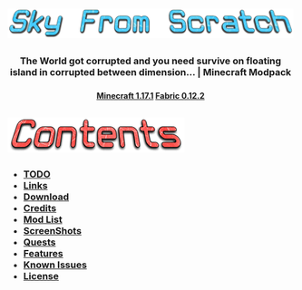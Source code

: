 # ![main](images/Sky-From-Scratch.png)

<h3 align="center">
The World got corrupted and you need survive on floating island in corrupted between dimension... | Minecraft Modpack
<h3>

<h4 align="center">
    <strong>
        <a href="https://www.minecraft.net/en-us/article/minecraft-java-edition-1-17-1">Minecraft 1.17.1</a>
        <a href="https://fabricmc.net/use/installer">Fabric 0.12.2</a>
    </strong>
</h4>

## ![contents](images/Contents.png)
<strong>
<h3>
<ul>
    <li>
        <a href="TODO.md">TODO</a>
    </li>
    <li>
        <a href="links.md">Links</a>
    </li>
    <li>    
        <a href="download.md">Download</a>
    </li>
    <li>
        <a href="credits.md">Credits</a>
    </li>
    <li>
        <a href="modlist.md">Mod List</a>
    </li>
    <li>
        <a href="screenshots.md">ScreenShots</a>
    </li>
    <li>
        <a href="quests.md">Quests</a>
    </li>
    <li>
        <a href="features.md">Features</a>
    </li>
    <li>
        <a href="issues.md">Known Issues</a>
    </li>
    <li>
        <a href="LICENSE">License</a>
    </li>
</ul>
</h3>
</strong>
